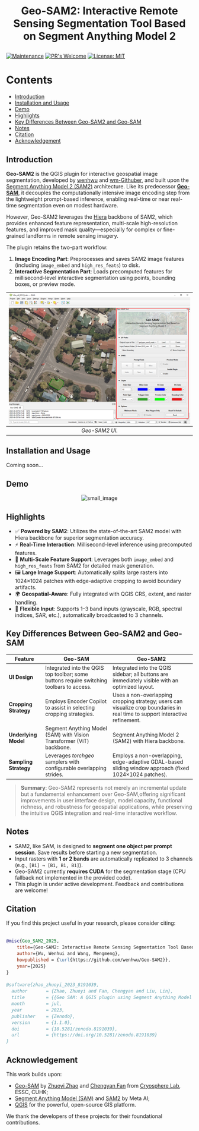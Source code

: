 # <p align=center>Geo-SAM2: Interactive Remote Sensing Segmentation Tool Based on Segment Anything Model 2</p>
[![Maintenance](https://img.shields.io/badge/Maintained%3F-yes-green.svg)](https://GitHub.com/Naereen/StrapDown.js/graphs/commit-activity) [![PR's Welcome](https://img.shields.io/badge/PRs-welcome-brightgreen.svg?style=flat)](http://makeapullrequest.com) [![License: MIT](https://img.shields.io/badge/License-MIT-blue.svg)](https://opensource.org/licenses/MIT)

# Contents
- [Introduction](#introduction)
- [Installation and Usage](#installation-and-usage)
- [Demo](#demo)
- [Highlights](#highlights)
- [Key Differences Between Geo-SAM2 and Geo-SAM](#key-differences-between-geo-sam2-and-geo-sam)
- [Notes](#notes)
- [Citation](#citation)
- [Acknowledgement](#acknowledgement)


## Introduction

**Geo-SAM2** is the QGIS plugin for interactive geospatial image segmentation, developed by [wenhwu](https://github.com/wenhwu) and [wm-Githuber](https://github.com/wm-Githuber), and built upon the [Segment Anything Model 2 (SAM2)](https://github.com/facebookresearch/sam2) architecture. Like its predecessor [**Geo-SAM**](https://github.com/coolzhao/Geo-SAM), it decouples the computationally intensive image encoding step from the lightweight prompt-based inference, enabling real-time or near real-time segmentation even on modest hardware.

However, Geo-SAM2 leverages the [Hiera](https://arxiv.org/abs/2306.00989) backbone of SAM2, which provides enhanced feature representation, multi-scale high-resolution features, and improved mask quality—especially for complex or fine-grained landforms in remote sensing imagery.

The plugin retains the two-part workflow:
1. **Image Encoding Part**: Preprocesses and saves SAM2 image features (including `image_embed` and `high_res_feats`) to disk.
2. **Interactive Segmentation Part**: Loads precomputed features for millisecond-level interactive segmentation using points, bounding boxes, or preview mode.

| ![Comparison of the workflow between Geo-SAM and the original SAM](docs/source/img/QGIS_Geo-SAM2_UI.png) |
|:--:|
| *Geo-SAM2 UI.* |


## Installation and Usage

Coming soon...


## Demo

<p align="center">
  <img src="docs/source/img/geo_sam2_large_image.gif" width="1000" title="small_image">
</p>


## Highlights

- ✅ **Powered by SAM2**: Utilizes the state-of-the-art SAM2 model with Hiera backbone for superior segmentation accuracy.
- ⚡ **Real-Time Interaction**: Millisecond-level inference using precomputed features.
- 🧩 **Multi-Scale Feature Support**: Leverages both `image_embed` and `high_res_feats` from SAM2 for detailed mask generation.
- 🖼️ **Large Image Support**: Automatically splits large rasters into 1024×1024 patches with edge-adaptive cropping to avoid boundary artifacts.
- 🌍 **Geospatial-Aware**: Fully integrated with QGIS CRS, extent, and raster handling.
- 🎨 **Flexible Input**: Supports 1–3 band inputs (grayscale, RGB, spectral indices, SAR, etc.), automatically broadcasted to 3 channels.

## Key Differences Between Geo-SAM2 and Geo-SAM

| Feature | **Geo-SAM** | **Geo-SAM2** |
|--------|-------------|--------------|
| **UI Design**         | Integrated into the QGIS top toolbar; some buttons require switching toolbars to access. | Integrated into the QGIS sidebar; all buttons are immediately visible with an optimized layout. |
| **Cropping Strategy** | Employs Encoder Copilot to assist in selecting cropping strategies. | Uses a non-overlapping cropping strategy; users can visualize crop boundaries in real time to support interactive refinement. |
| **Underlying Model**  | Segment Anything Model (SAM) with Vision Transformer (ViT) backbone. | Segment Anything Model 2 (SAM2) with Hiera backbone.                    |
| **Sampling Strategy** | Leverages *torchgeo* samplers with configurable overlapping strides. | Employs a non-overlapping, edge-adaptive GDAL-based sliding window approach (fixed 1024×1024 patches). |

>**Summary**: Geo-SAM2 represents not merely an incremental update but a fundamental enhancement over Geo-SAM,offering significant improvements in user interface design, model capacity, functional richness, and robustness for geospatial applications, while preserving the intuitive QGIS integration and real-time interactive workflow.

## Notes

- SAM2, like SAM, is designed to **segment one object per prompt session**. Save results before starting a new segmentation.
- Input rasters with **1 or 2 bands** are automatically replicated to 3 channels (e.g., `[B1] → [B1, B1, B1]`).
- Geo-SAM2 currently **requires CUDA** for the segmentation stage (CPU fallback not implemented in the provided code).
- This plugin is under active development. Feedback and contributions are welcome!

## Citation

If you find this project useful in your research, please consider citing:

```bibtex

@misc{Geo_SAM2_2025,
    title={Geo-SAM2: Interactive Remote Sensing Segmentation Tool Based on Segment Anything Model 2},
    author={Wu, Wenhui and Wang, Mengmeng},
    howpublished = {\url{https://github.com/wenhwu/Geo-SAM2}},
    year={2025}
}

@software{zhao_zhuoyi_2023_8191039,
  author       = {Zhao, Zhuoyi and Fan, Chengyan and Liu, Lin},
  title        = {{Geo SAM: A QGIS plugin using Segment Anything Model (SAM) to accelerate geospatial image segmentation}},
  month        = jul,
  year         = 2023,
  publisher    = {Zenodo},
  version      = {1.1.0},
  doi          = {10.5281/zenodo.8191039},
  url          = {https://doi.org/10.5281/zenodo.8191039}
}
```

## Acknowledgement

This work builds upon:
- [Geo-SAM](https://github.com/coolzhao/Geo-SAM) by [Zhuoyi Zhao](https://github.com/coolzhao/) and [Chengyan Fan](https://github.com/Fanchengyan) from [Cryosphere Lab](https://cryocuhk.github.io/), ESSC, CUHK;
- [Segment Anything Model (SAM)](https://github.com/facebookresearch/segment-anything) and [SAM2](https://github.com/facebookresearch/sam2) by Meta AI;
- [QGIS](https://github.com/qgis/QGIS) for the powerful, open-source GIS platform.

We thank the developers of these projects for their foundational contributions.
